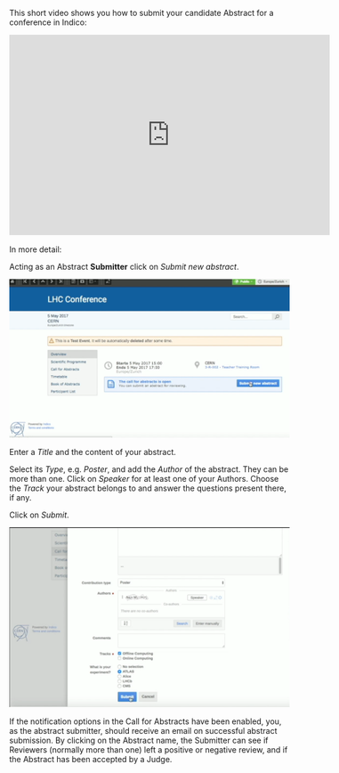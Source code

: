 This short video shows you how to submit your candidate Abstract for a conference in Indico:

<iframe width="576" height="360" frameborder="0" src="https://cds.cern.ch/video/2275344?showTitle=true" allowfullscreen></iframe>

In more detail:

Acting as an Abstract **Submitter** click on _Submit new abstract_.

![](/assets/conference_abstract_submit.png)

Enter a _Title_ and the content of your abstract.

Select its _Type_, e.g. _Poster_, and add the _Author_ of the abstract. They can be more than one.
Click on _Speaker_ for at least one of your Authors.
Choose the _Track_ your abstract belongs to and answer the questions present there, if any.

Click on _Submit_.

![](/assets/conference_abstract_submit_details.png)

If the notification options in the Call for Abstracts have been enabled, you, as the abstract submitter, should receive an email  on successful abstract submission.
By clicking on the Abstract name, the Submitter can see if Reviewers (normally more than one) left a positive or negative review, and if the Abstract has been accepted by a Judge.
